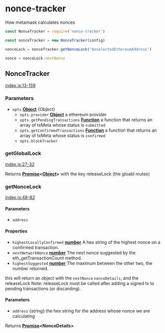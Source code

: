 # nonce-tracker

How metamask calculates nonces

```js
const NonceTracker = require('nonce-tracker')

const nonceTracker = new NonceTracker(config)

nonceLock = nonceTracker.getNonceLock('0xselectedEthereumAddress')

nonce = nonceLock.nextNonce
```

## NonceTracker

[index.js:13-159][13]

### Parameters

-   `opts` **[Object][14]** {Object}
    -   `opts.provider` **[Object][14]** a ethereum provider
    -   `opts.getPendingTransactions` **[Function][15]** a function that returns an array of txMeta
        whose status is `submitted`
    -   `opts.getConfirmedTransactions` **[Function][15]** a function that returns an array of txMeta
        whose status is `confirmed`
    -   `opts.blockTracker`

### getGlobalLock

[index.js:27-32][16]

Returns **[Promise][17]&lt;[Object][14]>** with the key releaseLock (the gloabl mutex)

### getNonceLock

[index.js:48-82][18]

#### Parameters

-   `address`

#### Properties

-   `highestLocallyConfirmed` **[number][19]** A hex string of the highest nonce on a confirmed transaction.
-   `nextNetworkNonce` **[number][19]** The next nonce suggested by the eth_getTransactionCount method.
-   `highestSuggested` **[number][19]** The maximum between the other two, the number returned.

this will return an object with the `nextNonce` `nonceDetails`, and the releaseLock
Note: releaseLock must be called after adding a signed tx to pending transactions (or discarding).

#### Parameters

-   `address`  {string} the hex string for the address whose nonce we are calculating

Returns **[Promise][17]&lt;NonceDetails>**



[13]: https://github.com/MetaMask/nonce-tracker/blob/587ee0b25e16543330830e71372e0a9b94c166c4/index.js#L13-L159 "Source code on GitHub"

[14]: https://developer.mozilla.org/docs/Web/JavaScript/Reference/Global_Objects/Object

[15]: https://developer.mozilla.org/docs/Web/JavaScript/Reference/Statements/function

[16]: https://github.com/MetaMask/nonce-tracker/blob/587ee0b25e16543330830e71372e0a9b94c166c4/index.js#L27-L32 "Source code on GitHub"

[17]: https://developer.mozilla.org/docs/Web/JavaScript/Reference/Global_Objects/Promise

[18]: https://github.com/MetaMask/nonce-tracker/blob/587ee0b25e16543330830e71372e0a9b94c166c4/index.js#L48-L82 "Source code on GitHub"

[19]: https://developer.mozilla.org/docs/Web/JavaScript/Reference/Global_Objects/Number

